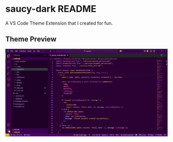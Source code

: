 # saucy-dark README

A VS Code Theme Extension that I created for fun.

## Theme Preview
![Saucy Dark Preview](./readme-image.jpg)
